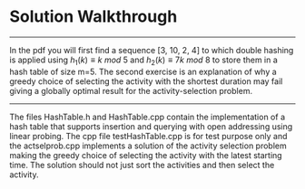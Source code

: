# Solution Walkthrough
___
In the pdf you will first find a sequence [3, 10, 2, 4] to which double hashing is applied using $h_1(k)\equiv k$ $mod$ $5$ and $h_2(k)\equiv 7k$ $mod$ $8$ to store them in a hash table of size m=5. The second exercise is an explanation of why a greedy choice of selecting the activity with the shortest duration may fail giving a globally optimal result for the activity-selection problem. 
___
The  files HashTable.h and HashTable.cpp contain the implementation of a hash table that supports insertion and querying with open addressing using linear probing. The cpp file testHashTable.cpp is for test purpose only and the actselprob.cpp implements a solution of the activity selection problem making the greedy choice of selecting the activity with the latest starting time. The solution should not just sort the activities and then select the activity.